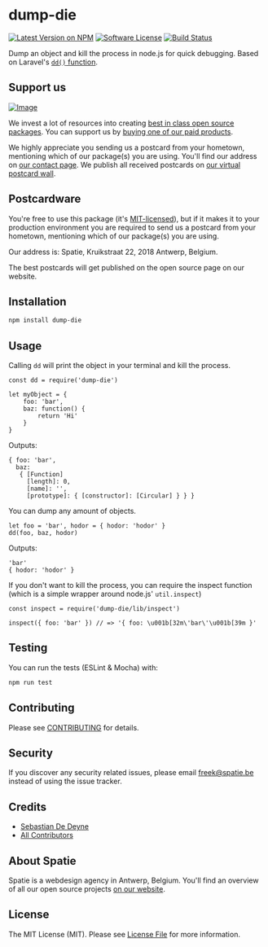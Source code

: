 # dump-die

[![Latest Version on NPM](https://img.shields.io/npm/v/dump-die.svg?style=flat-square)](https://npmjs.com/package/dump-die)
[![Software License](https://img.shields.io/badge/license-MIT-brightgreen.svg?style=flat-square)](LICENSE.md)
[![Build Status](https://img.shields.io/travis/spatie/dump-die.svg?style=flat-square)](https://travis-ci.org/spatie/dump-die)

Dump an object and kill the process in node.js for quick debugging. Based on Laravel's [`dd()` function](http://laravel.com/docs/master/helpers#method-dd).

## Support us

[![Image](https://github-ads.s3.eu-central-1.amazonaws.com/dump-die.jpg)](https://spatie.be/github-ad-click/dump-die)

We invest a lot of resources into creating [best in class open source packages](https://spatie.be/open-source). You can support us by [buying one of our paid products](https://spatie.be/open-source/support-us).

We highly appreciate you sending us a postcard from your hometown, mentioning which of our package(s) you are using. You'll find our address on [our contact page](https://spatie.be/about-us). We publish all received postcards on [our virtual postcard wall](https://spatie.be/open-source/postcards).

## Postcardware

You're free to use this package (it's [MIT-licensed](LICENSE.md)), but if it makes it to your production environment you are required to send us a postcard from your hometown, mentioning which of our package(s) you are using.

Our address is: Spatie, Kruikstraat 22, 2018 Antwerp, Belgium.

The best postcards will get published on the open source page on our website.

## Installation

```bash
npm install dump-die
```

## Usage

Calling `dd` will print the object in your terminal and kill the process.

```es6
const dd = require('dump-die')

let myObject = {
    foo: 'bar',
    baz: function() {
        return 'Hi'
    }
}

```

Outputs:

```
{ foo: 'bar',
  baz:
   { [Function]
     [length]: 0,
     [name]: '',
     [prototype]: { [constructor]: [Circular] } } }
```

You can dump any amount of objects.

```es6
let foo = 'bar', hodor = { hodor: 'hodor' }
dd(foo, baz, hodor)
```

Outputs:

```
'bar'
{ hodor: 'hodor' }
```

If you don't want to kill the process, you can require the inspect function (which is a simple wrapper around node.js' `util.inspect`)

```es6
const inspect = require('dump-die/lib/inspect')

inspect({ foo: 'bar' }) // => '{ foo: \u001b[32m\'bar\'\u001b[39m }'
```

## Testing

You can run the tests (ESLint & Mocha) with:

```bash
npm run test
```

## Contributing

Please see [CONTRIBUTING](CONTRIBUTING.md) for details.

## Security

If you discover any security related issues, please email [freek@spatie.be](mailto:freek@spatie.be) instead of using the issue tracker.

## Credits

- [Sebastian De Deyne](https://github.com/sebastiandedeyne)
- [All Contributors](../../contributors)

## About Spatie

Spatie is a webdesign agency in Antwerp, Belgium. You'll find an overview of all our open source projects [on our website](https://spatie.be/opensource).

## License

The MIT License (MIT). Please see [License File](LICENSE.md) for more information.
